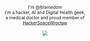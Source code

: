 
 

<link rel="stylesheet" href="../css/social-circles.min.css">

<p align="center">
    I'm @iblamedom<br>
I'm a hacker, AI and Digital Health geek,<br> a medical doctor and proud member of <br> 
<a href="http://www.HackerspaceWroclaw.github.io">HackerSpaceWrocław</a><br>

  <br>

  <img src="https://media.tenor.com/images/d38d75a07054e022efd737caee1c502c/tenor.gif">
</p>

<p align="center">
 <a class="icon-twitter social-button color" href="http://twitter.com/iblamedom"></a>  
   
  </p>
  




